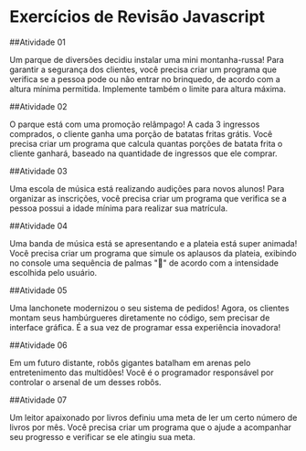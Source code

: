 # Exercícios de Revisão Javascript

##Atividade 01

Um parque de diversões decidiu instalar uma mini montanha-russa! Para garantir a segurança dos clientes,  você precisa criar um programa que verifica se a pessoa pode ou não entrar no brinquedo, de acordo com a altura mínima permitida. Implemente também o limite para altura máxima. 

##Atividade 02

O parque está com uma promoção relâmpago! A cada 3 ingressos comprados, o cliente ganha uma porção de batatas fritas grátis. Você precisa criar um programa que calcula quantas porções de batata frita o cliente ganhará, baseado na quantidade de ingressos que ele comprar.

##Atividade 03

Uma escola de música está realizando audições para novos alunos! Para organizar as inscrições, você precisa criar um programa que verifica se a pessoa possui a idade mínima para realizar sua matrícula.

##Atividade 04

Uma banda de música está se apresentando e a plateia está super animada! Você precisa criar um programa que simule os aplausos da plateia, exibindo no console uma sequência de palmas "👏" de acordo com a intensidade escolhida pelo usuário.

##Atividade 05

Uma lanchonete modernizou o seu sistema de pedidos! Agora, os clientes montam seus hambúrgueres diretamente no código, sem precisar de interface gráfica. É a sua vez de programar essa experiência inovadora!

##Atividade 06

Em um futuro distante, robôs gigantes batalham em arenas pelo entretenimento das multidões! Você é o programador responsável por controlar o arsenal de um desses robôs.

##Atividade 07

Um leitor apaixonado por livros definiu uma meta de ler um certo número de livros por mês. Você precisa criar um programa que o ajude a acompanhar seu progresso e verificar se ele atingiu sua meta.
